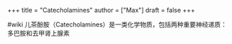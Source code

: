 +++
title = "Catecholamines"
author = ["Max"]
draft = false
+++

\#wiki
儿茶酚胺（Catecholamines）是一类化学物质，包括两种重要神经递质：多巴胺和去甲肾上腺素

